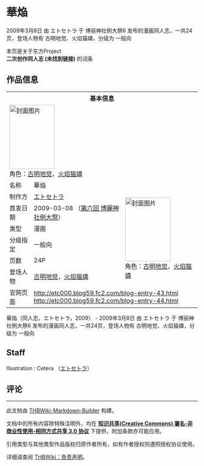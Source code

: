 # 華焔

<!-- source html: G:\repos\THBWiki-Markdown-Builder\THBWikiMarkdown\Temp\main\d\d0\ns0%3A%E8%8F%AF%E7%84%94.html -->

2009年3月8日 由 エトセトラ 于 博丽神社例大祭6 发布的漫画同人志，一共24页，登场人物有 古明地觉、火焰猫燐，分级为 一般向

本页是关于东方Project  
 **二次创作同人志 (未找到链接)** 的词条

## 作品信息

<table><tbody><tr><th colspan="3">基本信息</th></tr><tr><td class="cover-artwork-mobile" colspan="2"><a href="./文件-華焔封面.jpg.md" class="image" title="封面图片"><img alt="封面图片" src="https://upload.thwiki.cc/thumb/2/2f/%E8%8F%AF%E7%84%94%E5%B0%81%E9%9D%A2.jpg/119px-%E8%8F%AF%E7%84%94%E5%B0%81%E9%9D%A2.jpg" decoding="async" loading="lazy" width="119" height="168" srcset="https://upload.thwiki.cc/thumb/2/2f/%E8%8F%AF%E7%84%94%E5%B0%81%E9%9D%A2.jpg/178px-%E8%8F%AF%E7%84%94%E5%B0%81%E9%9D%A2.jpg 1.5x, https://upload.thwiki.cc/thumb/2/2f/%E8%8F%AF%E7%84%94%E5%B0%81%E9%9D%A2.jpg/238px-%E8%8F%AF%E7%84%94%E5%B0%81%E9%9D%A2.jpg 2x" data-file-width="567" data-file-height="800"></a><div class="cover-char">角色：<a href="./古明地觉.md" title="古明地觉">古明地觉</a>，<a href="./火焰猫燐.md" title="火焰猫燐">火焰猫燐</a></div></td>
</tr><tr><td class="label">名称</td><td colspan="2"> 華焔 </td></tr><tr><td class="label">制作方</td><td><a href="./エトセトラ.md" title="エトセトラ">エトセトラ</a></td><td class="cover-artwork" rowspan="6" style="min-width:168px;"><a href="./文件-華焔封面.jpg.md" class="image" title="封面图片"><img alt="封面图片" src="https://upload.thwiki.cc/thumb/2/2f/%E8%8F%AF%E7%84%94%E5%B0%81%E9%9D%A2.jpg/119px-%E8%8F%AF%E7%84%94%E5%B0%81%E9%9D%A2.jpg" decoding="async" loading="lazy" width="119" height="168" srcset="https://upload.thwiki.cc/thumb/2/2f/%E8%8F%AF%E7%84%94%E5%B0%81%E9%9D%A2.jpg/178px-%E8%8F%AF%E7%84%94%E5%B0%81%E9%9D%A2.jpg 1.5x, https://upload.thwiki.cc/thumb/2/2f/%E8%8F%AF%E7%84%94%E5%B0%81%E9%9D%A2.jpg/238px-%E8%8F%AF%E7%84%94%E5%B0%81%E9%9D%A2.jpg 2x" data-file-width="567" data-file-height="800"></a><div class="cover-char">角色：<a href="./古明地觉.md" title="古明地觉">古明地觉</a>，<a href="./火焰猫燐.md" title="火焰猫燐">火焰猫燐</a></div></td>
</tr><tr><td class="label">首发日期</td><td>2009-03-08&#160;（<a href="/展会作品列表?e=%E5%8D%9A%E4%B8%BD%E7%A5%9E%E7%A4%BE%E4%BE%8B%E5%A4%A7%E7%A5%AD%236">第六回 博麗神社例大祭</a>）</td></tr><tr><td class="label">类型</td><td>漫画</td></tr><tr><td class="label">分级指定</td><td>一般向</td></tr><tr><td class="label">页数</td><td>24P</td></tr><tr><td class="label">登场人物</td><td><a href="./古明地觉.md" title="古明地觉">古明地觉</a>，<a href="./火焰猫燐.md" title="火焰猫燐">火焰猫燐</a></td></tr>
<tr><td class="label">官网页面</td><td colspan="2"><a rel="nofollow" class="external free" href="http://etc000.blog59.fc2.com/blog-entry-43.html">http://etc000.blog59.fc2.com/blog-entry-43.html</a><br><a rel="nofollow" class="external free" href="http://etc000.blog59.fc2.com/blog-entry-44.html">http://etc000.blog59.fc2.com/blog-entry-44.html</a></td></tr></tbody></table>

華焔（同人志，エトセトラ，2009） - 2009年3月8日 由 エトセトラ 于 博丽神社例大祭6 发布的漫画同人志，一共24页，登场人物有 古明地觉、火焰猫燐，分级为 一般向

## Staff
Illustration
: Cetera （[エトセトラ](./エトセトラ.md)）


## 评论




---

此文档由 [THBWiki-Markdown-Builder](https://github.com/Delsin-Yu/THBWiki-Markdown-Builder) 构建。

文档中的所有内容除特殊注明外，均在 [**知识共享(Creative Commons) 署名-非商业性使用-相同方式共享 3.0 协议**](https://creativecommons.org/licenses/by-sa/3.0/deed.zh-hans) 下提供，附加条款亦可能应用。

引用类型与其他类型作品版权归原作者所有，如有作者授权则遵照授权协议使用。

详细请查阅 [THBWiki：免责声明](https://thbwiki.cc/THBWiki:%E5%85%8D%E8%B4%A3%E5%A3%B0%E6%98%8E)。

